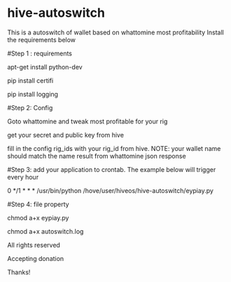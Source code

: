 # hive-autoswitch

This is a autoswitch of wallet based on whattomine most profitability
Install the requirements below

#Step 1 : requirements

apt-get install python-dev

pip install certifi

pip install logging

#Step 2: Config

Goto whattomine and tweak most profitable for your rig

get your secret and public key from hive

fill in the config rig_ids with your rig_id from hive. NOTE: your wallet name should match the name result from whattomine json response

#Step 3: add your application to crontab. The example below will trigger every hour

0 */1 * * * /usr/bin/python /hove/user/hiveos/hive-autoswitch/eypiay.py

#Step 4: file property

chmod a+x eypiay.py

chmod a+x autoswitch.log

All rights reserved

Accepting donation

Thanks!
